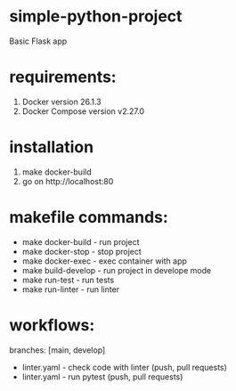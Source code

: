 # simple-python-project
Basic Flask app

# requirements:
1) Docker version 26.1.3
2) Docker Compose version v2.27.0

# installation
1) make docker-build
2) go on http://localhost:80

# makefile commands:
+ make docker-build - run project
+ make docker-stop - stop project
+ make docker-exec - exec container with app
+ make build-develop - run project in develope mode
+ make run-test - run tests
+ make run-linter - run linter

# workflows:
branches: [main, develop]
+ linter.yaml - check code with linter (push, pull requests)
+ linter.yaml - run pytest (push, pull requests)

